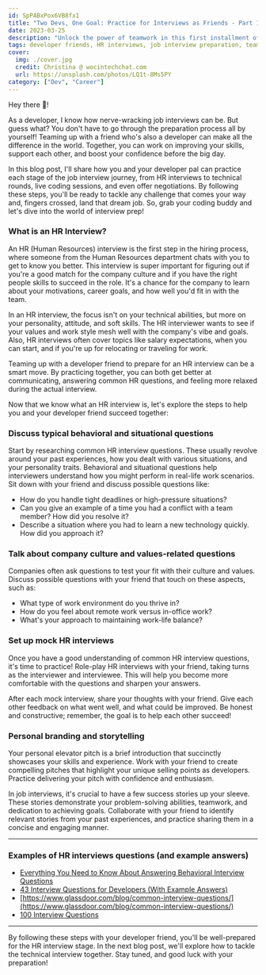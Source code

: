 ```yaml
---
id: SpPABxPox6VB8fx1
title: "Two Devs, One Goal: Practice for Interviews as Friends - Part 1: HR Interviews"
date: 2023-03-25
description: "Unlock the power of teamwork in this first installment of a four-part series, 'Two Devs, One Goal: Practice for Interviews as Friends.' Explore essential tips and strategies for acing HR interviews and embark on the journey to job interview success together."
tags: developer friends, HR interviews, job interview preparation, teamwork, collaboration, interview success, two devs one goal, interview practice, career development, communication skills
cover:
  img: ./cover.jpg
  credit: Christina @ wocintechchat.com
  url: https://unsplash.com/photos/LQ1t-8Ms5PY
category: ["Dev", "Career"]
---
```


Hey there 👋!

As a developer, I know how nerve-wracking job interviews can be. But guess what? You don't have to go through the preparation process all by yourself! Teaming up with a friend who's also a developer can make all the difference in the world. Together, you can work on improving your skills, support each other, and boost your confidence before the big day.

In this blog post, I'll share how you and your developer pal can practice each stage of the job interview journey, from HR interviews to technical rounds, live coding sessions, and even offer negotiations. By following these steps, you'll be ready to tackle any challenge that comes your way and, fingers crossed, land that dream job. So, grab your coding buddy and let's dive into the world of interview prep!

### What is an HR Interview?

An HR (Human Resources) interview is the first step in the hiring process, where someone from the Human Resources department chats with you to get to know you better. This interview is super important for figuring out if you're a good match for the company culture and if you have the right people skills to succeed in the role. It's a chance for the company to learn about your motivations, career goals, and how well you'd fit in with the team.

In an HR interview, the focus isn't on your technical abilities, but more on your personality, attitude, and soft skills. The HR interviewer wants to see if your values and work style mesh well with the company's vibe and goals. Also, HR interviews often cover topics like salary expectations, when you can start, and if you're up for relocating or traveling for work.

Teaming up with a developer friend to prepare for an HR interview can be a smart move. By practicing together, you can both get better at communicating, answering common HR questions, and feeling more relaxed during the actual interview.

Now that we know what an HR interview is, let's explore the steps to help you and your developer friend succeed together:

### Discuss typical behavioral and situational questions

Start by researching common HR interview questions. These usually revolve around your past experiences, how you dealt with various situations, and your personality traits. Behavioral and situational questions help interviewers understand how you might perform in real-life work scenarios. Sit down with your friend and discuss possible questions like:

- How do you handle tight deadlines or high-pressure situations?
- Can you give an example of a time you had a conflict with a team member? How did you resolve it?
- Describe a situation where you had to learn a new technology quickly. How did you approach it?

### Talk about company culture and values-related questions

Companies often ask questions to test your fit with their culture and values. Discuss possible questions with your friend that touch on these aspects, such as:

- What type of work environment do you thrive in?
- How do you feel about remote work versus in-office work?
- What's your approach to maintaining work-life balance?

### Set up mock HR interviews

Once you have a good understanding of common HR interview questions, it's time to practice! Role-play HR interviews with your friend, taking turns as the interviewer and interviewee. This will help you become more comfortable with the questions and sharpen your answers.

After each mock interview, share your thoughts with your friend. Give each other feedback on what went well, and what could be improved. Be honest and constructive; remember, the goal is to help each other succeed!

### Personal branding and storytelling

Your personal elevator pitch is a brief introduction that succinctly showcases your skills and experience. Work with your friend to create compelling pitches that highlight your unique selling points as developers. Practice delivering your pitch with confidence and enthusiasm.

In job interviews, it's crucial to have a few success stories up your sleeve. These stories demonstrate your problem-solving abilities, teamwork, and dedication to achieving goals. Collaborate with your friend to identify relevant stories from your past experiences, and practice sharing them in a concise and engaging manner.

---

### Examples of HR interviews questions (and example answers)

- [Everything You Need to Know About Answering Behavioral Interview Questions](https://www.themuse.com/advice/30-behavioral-interview-questions-you-should-be-ready-to-answer)
- [43 Interview Questions for Developers (With Example Answers)](https://www.indeed.com/career-advice/interviewing/interview-questions-for-developers)
- [https://www.glassdoor.com/blog/common-interview-questions/](https://www.glassdoor.com/blog/common-interview-questions/)
- [100 Interview Questions](https://www.monster.com/career-advice/article/100-potential-interview-questions)

---

By following these steps with your developer friend, you'll be well-prepared for the HR interview stage. In the next blog post, we'll explore how to tackle the technical interview together. Stay tuned, and good luck with your preparation!
